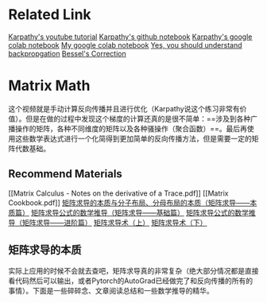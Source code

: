 
# Related Link

[Karpathy's youtube tutorial](https://www.youtube.com/watch?v=q8SA3rM6ckI&list=PLAqhIrjkxbuWI23v9cThsA9GvCAUhRvKZ&index=5)
[Karpathy's github notebook](https://github.com/karpathy/nn-zero-to-hero/blob/master/lectures/makemore/makemore_part4_backprop.ipynb)
[Karpathy's google colab notebook](https://colab.research.google.com/drive/1WV2oi2fh9XXyldh02wupFQX0wh5ZC-z-?usp=sharing)
[My google colab notebook](https://colab.research.google.com/drive/1gLmxKD6vNhbE4Pw9gL-PmLY5uvOdxFl0#scrollTo=-znMQSkdbZKA)
[Yes, you should understand backpropgation](https://karpathy.medium.com/yes-you-should-understand-backprop-e2f06eab496b)
[Bessel's Correction](https://math.oxford.emory.edu/site/math117/besselCorrection/)

# Matrix Math

这个视频就是手动计算反向传播并且进行优化（Karpathy说这个练习非常有价值）。但是在做的过程中发现这个梯度的计算还真的是很不简单：==涉及到各种广播操作的矩阵，各种不同维度的矩阵以及各种骚操作（聚合函数）==。最后再使用这些数学表达式进行一个化简得到更加简单的反向传播方法，但是需要一定的矩阵代数基础。

## Recommend Materials

[[Matrix Calculus - Notes on the derivative of a Trace.pdf]]
[[Matrix Cookbook.pdf]]
[矩阵求导的本质与分子布局、分母布局的本质（矩阵求导——本质篇）](https://zhuanlan.zhihu.com/p/263777564)
[矩阵求导公式的数学推导（矩阵求导——基础篇）](https://zhuanlan.zhihu.com/p/273729929)
[矩阵求导公式的数学推导（矩阵求导——进阶篇）](https://zhuanlan.zhihu.com/p/288541909)
[矩阵求导术（上）](https://zhuanlan.zhihu.com/p/24709748)
[矩阵求导术（下）](https://zhuanlan.zhihu.com/p/24863977)

## 矩阵求导的本质

实际上应用的时候不会就去查吧，矩阵求导真的非常复杂（绝大部分情况都是直接看代码然后可以输出，或者Pytorch的AutoGrad已经做完了和反向传播的所有的事情）。下面是一些碎碎念、文章阅读总结和一些数学推导的精华。



